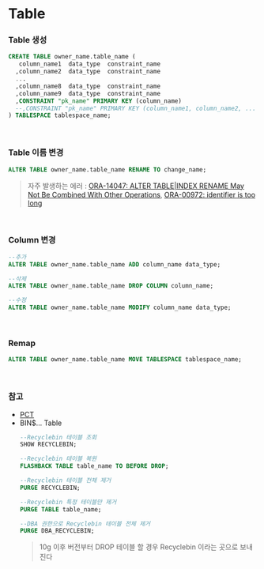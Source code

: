 Table
===

### Table 생성
```sql
CREATE TABLE owner_name.table_name (
   column_name1  data_type  constraint_name
  ,column_name2  data_type  constraint_name
  ...
  ,column_name8  data_type  constraint_name
  ,column_name9  data_type  constraint_name
  ,CONSTRAINT "pk_name" PRIMARY KEY (column_name)
  --,CONSTRAINT "pk_name" PRIMARY KEY (column_name1, column_name2, ... )
) TABLESPACE tablespace_name;
```

<br>

### Table 이름 변경
```sql
ALTER TABLE owner_name.table_name RENAME TO change_name;
```
>자주 발생하는 에러 : [ORA-14047: ALTER TABLE|INDEX RENAME May Not Be Combined With Other Operations](./Error/14047.md), [ORA-00972: identifier is too long](./Error/00972.md)

<br>

### Column 변경
```sql
--추가
ALTER TABLE owner_name.table_name ADD column_name data_type;

--삭제
ALTER TABLE owner_name.table_name DROP COLUMN column_name;

--수정
ALTER TABLE owner_name.table_name MODIFY column_name data_type;
```

<br>

### Remap
```sql
ALTER TABLE owner_name.table_name MOVE TABLESPACE tablespace_name;
```

<br>

### 참고
* [PCT](../PCT/README.md)
* BIN$... Table
  ```sql
  --Recyclebin 테이블 조회
  SHOW RECYCLEBIN;

  --Recyclebin 테이블 복원
  FLASHBACK TABLE table_name TO BEFORE DROP;

  --Recyclebin 테이블 전체 제거
  PURGE RECYCLEBIN;

  --Recyclebin 특정 테이블만 제거
  PURGE TABLE table_name;

  --DBA 권한으로 Recyclebin 테이블 전체 제거
  PURGE DBA_RECYCLEBIN;
  ```
  >10g 이후 버전부터 DROP 테이블 할 경우 Recyclebin 이라는 곳으로 보내진다

<br>
